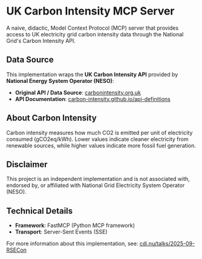 # UK Carbon Intensity MCP Server

A naive, didactic, Model Context Protocol (MCP) server that provides access to UK electricity grid carbon intensity data through the National Grid's Carbon Intensity API.

## Data Source

This implementation wraps the **UK Carbon Intensity API** provided by **National Energy System Operator (NESO)**:

- **Original API / Data Source**: [carbonintensity.org.uk](https://carbonintensity.org.uk/)
- **API Documentation**: [carbon-intensity.github.io/api-definitions](https://carbon-intensity.github.io/api-definitions/)

## About Carbon Intensity

Carbon intensity measures how much CO2 is emitted per unit of electricity consumed (gCO2eq/kWh). Lower values indicate cleaner electricity from renewable sources, while higher values indicate more fossil fuel generation.

## Disclaimer

This project is an independent implementation and is not associated with, endorsed by, or affiliated with National Grid Electricity System Operator (NESO).

## Technical Details

- **Framework**: FastMCP (Python MCP framework)
- **Transport**: Server-Sent Events (SSE)

For more information about this implementation, see: [cdi.nu/talks/2025-09-RSECon](https://cdi.nu/talks/2025-09-RSECon)
